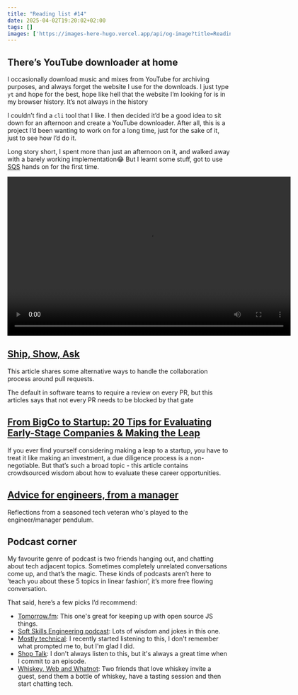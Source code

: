 ```yaml
---
title: "Reading list #14"
date: 2025-04-02T19:20:02+02:00
tags: []
images: ['https://images-here-hugo.vercel.app/api/og-image?title=Reading+list+%2314']
---
```


## There’s YouTube downloader at home
I occasionally download music and mixes from YouTube for archiving purposes, and always forget the website I use for the downloads. I just type `yt` and hope for the best, hope like hell that the website I’m looking for is in my browser history. It’s not always in the history 

I couldn’t find a `cli` tool that I like. I then decided it’d be a good idea to sit down for an afternoon and create a YouTube downloader. After all, this is a project I’d been wanting to work on for a long time, just for the sake of it, just to see how I’d do it.

Long story short, I spent more than just an afternoon on it, and walked away with a barely working implementation😂 But I learnt some stuff, got to use [SQS](https://docs.aws.amazon.com/AWSSimpleQueueService/latest/SQSDeveloperGuide/welcome.html) hands on for the first time.

<video width="640" height="360" controls >
  <source src="https://d20tmfka7s58bt.cloudfront.net/yt-dl-proxy-for-research.mp4" type="video/mp4">
  Your browser does not support the video tag.
</video>


## [Ship, Show, Ask](https://martinfowler.com/articles/ship-show-ask.html)
This article shares some alternative ways to handle the collaboration process around pull requests.

The default in software teams to require a review on every PR, but this articles says that not every PR needs to be blocked by that gate

## [From BigCo to Startup: 20 Tips for Evaluating Early-Stage Companies & Making the Leap](https://review.firstround.com/from-bigco-to-startup-20-tips-for-evaluating-early-stage-companies-and-making-the-leap)
If you ever find yourself considering making a leap to a startup, you have to treat it like making an investment, a due diligence process is a non-negotiable. But that’s such a broad topic - this article contains crowdsourced wisdom about how to evaluate these career opportunities.

## [Advice for engineers, from a manager](https://marcorogers.com/blog/advice-for-engineers-from-a-manager)
Reflections from a seasoned tech veteran who's played to the engineer/manager pendulum.

## Podcast corner
My favourite genre of podcast is two friends hanging out, and chatting about tech adjacent topics. Sometimes completely unrelated conversations come up, and that’s the magic. These kinds of podcasts aren’t here to ’teach you about these 5 topics in linear fashion’, it’s more free flowing conversation.

That said, here’s a few picks I’d recommend:
- [Tomorrow.fm](https://tomorrow.fm/): This one's great for keeping up with open source JS things.
- [Soft Skills Engineering podcast](https://softskills.audio/): Lots of wisdom and jokes in this one.
- [Mostly technical](https://mostlytechnical.com/): I recently started listening to this, I don't remember what prompted me to, but I'm glad I did.
- [Shop Talk](https://shoptalkshow.com/): I don't always listen to this, but it's always a great time when I commit to an episode.
- [Whiskey, Web and Whatnot](https://whiskey.fm/): Two friends that love whiskey invite a guest, send them a bottle of whiskey, have a tasting session and then start chatting tech.